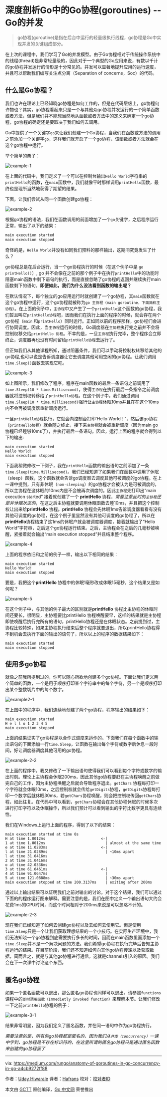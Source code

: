 # 深度剖析Go中的Go协程(goroutines) -- Go的并发

> go协程(goroutine)是指在后台中运行的轻量级执行线程，go协程是Go中实现并发的关键组成部分。

在上次的课程中，我们学习了Go的并发模型。由于Go协程相对于传统操作系统中的线程(thread)是非常轻量级的，因此对于一个典型的Go应用来说，有数以千计的go协程并发运行的情形是十分常见的。并发可以显著地提升应用的运行速度，并且可以帮助我们编写关注点分离（Separation of concerns，Soc）的代码。

## 什么是Go协程？

我们也许在理论上已经知晓go协程是如何工作的，但是在代码层级上，go协程何许物也？其实，go协程看起来只是一个与其他众go协程并发运行的一个简单函数或者方法，但是我们并不能想当然地从函数或者方法中的定义来确定一个go协程，go协程的确定还是要取决于我们如何去调用。

Go中提供了一个关键字`go`来让我们创建一个Go协程，当我们在函数或方法的调用之前添加一个关键字`go`，这样我们就开启了一个go协程，该函数或者方法就会在这个go协程中运行。

举个简单的栗子：

![example-1](https://cdn-images-1.medium.com/max/1600/1*gF5yHIbu2E0pqAceDMGbdw.png)

在上面的代码中，我们定义了一个可以在控制台输出`Hello World`字符串的`printHello`的函数，在`main`函数中，我们就像平时那样调用`printHello`函数，最终也是理所当然地获得了期望的结果。

下面，让我们尝试从同一个函数创建go协程：

![example-2](https://cdn-images-1.medium.com/max/1600/1*7viT_DLTjVJ-wEU0IPS9Wg.png)

根据go协程的语法，我们在函数调用的前面增加了一个`go`关键字，之后程序运行正常，输出了以下的结果：

```go
main execution started
main execution stopped
```

奇怪的是，`Hello World`并没有如同我们预料的那样输出，这期间究竟发生了什么？

go协程总是在后台运行，当一个go协程执行的时候（在这个例子中是 `go printHello()`）, go 并不会像在之前的那个例子中在执行`printHello`中的功能时阻塞main函数中剩下语句的执行，而是直接忽略了go协程的返回并继续执行main函数剩下的语句。**即便如此，我们为什么没法看到函数的输出呢？**

在默认情况下，每个独立的go应用运行时就创建了一个go协程，其`main`函数就在这个go协程中运行，这个go协程就被称为`go 主协程（main goroutine，下面简称主协程）`。在上面的例子中，`主协程`中又产生了一个`printHello`这个函数的go协程，我们暂且叫它`printHello协程`吧，因而我们在执行上面的程序的时候，就会存在两个go协程（`main` 和`printHello`）同时运行。正如同以前的程序那样，go协程们会进行协同调度。因此，当`主协程`运行的时候，Go调度器在`主协程`执行完之前并不会将控制权移交给`printHello 协程`。不幸的是，一旦`主协程`执行完毕，整个程序会立即终止，调度器再也没有时间留给`printHello协程`去运行了。

但正如我们从其他课程所知，通过阻塞条件，我们可以手动将控制权转移给其他的go协程,也可以说是告诉调度器让它去调度其他可用空闲的go协程。让我们调用`time.Sleep()`函数去实现它吧。

![example-3](https://cdn-images-1.medium.com/max/1600/1*Vd4kxUcz1_CKC_hrY8_r-A.png)

如上图所示，我们修改了程序，程序在main函数的最后一条语句之前调用了`time.Sleep(10 * time.Millisecond)`，使得`主协程`在执行最后一条指令之前调度器就将控制权转移给了`printhello协程`。在这个例子中，我们通过调用`time.Sleep(10 * time.Millisecond)`强行让`主协程`休眠10ms并且在在这个10ms内不会再被调度器重新调度运行。

一旦`printHello协程`执行，它就会向控制台打印‘Hello World！’，然后该go协程（`printHello协程`）就会随之终止，接下来`主协程`就会被重新调度（因为main go协程已经睡够10ms了），并执行最后一条语句。因此，运行上面的程序就会得到以下的输出:

```shell
main execution started
Hello World!
main execution stopped
```

下面我稍微修改一下例子，我在`printHello`函数的输出语句之前添加了一条`time.Sleep(time.Millisecond)`。我们已经知道了如果我们在函数中调用了休眠（sleep）函数，这个函数就会告诉go调度器去调度其他可被调度的go协程。在上一课中提到，只有非休眠（`non-sleeping`）的go协程才会被认为是可被调度的，所以主协程在这休眠的10ms内是不会被再次调度的。因此`主协程`先打印出“main execution started” 接着就创建了一个 **printHello** 协程，*需要注意此时的`主协程`还是非休眠状态的*，在这之后主协程就要调用休眠函数去睡10ms，并且把这个控制权让出来给**printHello** 协程。**printHello** 协程会先休眠1ms告诉调度器看看有没有其他可调度的go协程，在这个例子里显然没有其他可调度的go协程了，所以在**printHello**协程结束了这1ms的休眠户就会被调度器调度，接着就输出了“Hello World”字符串，之后这个go协程运行结束。之后，主协程会在之后的几毫秒被唤醒，紧接着就会输出“main execution stopped”并且结束整个程序。

![example-4](https://cdn-images-1.medium.com/max/1600/1*3lQnGP4JRuzDH2DEvFE2sw.png)

上面的程序依旧和之前的例子一样，输出以下相同的结果：

```shell
main execution started
Hello World!
main execution stopped
```

要是，我把这个**printHello** 协程中的休眠1毫秒改成休眠15毫秒，这个结果又是如何呢？

![example-5](https://cdn-images-1.medium.com/max/1600/1*m6IyoYmXTb4mocn_0-OqrQ.png)

在这个例子中，与其他的例子最大的区别就是**printHello** 协程比主协程的休眠时间还要长，很明显，主协程要比printHello 协程唤醒要早，这样的结果就是主协程即使唤醒后执行完所有的语句，printHello协程还是在休眠状态。之前提到过，主协程比较特殊，如果主协程执行结束后整个程序就要退出，所以printHello协程得不到机会去执行下面的输出的语句了，所以以上的程序的数据结果如下：

```shell
main execution started
main execution stopped
```

## 使用多go协程

就像之前我所提到过的，你可以随心所欲地创建多个go协程。下面让我们定义两个简单的函数，一个是用于顺序打印某个字符串中的每个字符，另一个是顺序打印出某个整数切片中的每个数字。

![example2-1](https://cdn-images-1.medium.com/max/800/1*C1TtQM5vFjNiiR99GNrMzA.png)

在上图中的程序中，我们连续地创建了两个go协程，程序输出的结果如下：

```shell
main execution started
H e l l o 1 2 3 4 5
main execution stopped
```

上面的结果证实了go协程是以合作式调度来运作的。下面我们在每个函数中的输出语句的下面添加一行`time.Sleep`，让函数在输出每个字符或数字后休息一段时间，好让调度器调度其他可用的go协程。

![example-2-2](https://cdn-images-1.medium.com/max/800/1*LbE_Ls0r-bWZIX-lr5jc9g.png)

在上面的程序中，我又修改了一下输出语句使得我们可以看到每个字符或数字的输出时刻。理论上主协程会休眠200ms，因此其他go协程要赶在主协程唤醒之前做完自己的工作，因为主协程唤醒之后就会导致程序退出。`getChars` 协程每打印一个字符就会休眠10ms，之后控制权就会传给`getDigits`协程，`getDigits`协程每打印一个数字后就休眠30ms，若`getChars`协程唤醒，则会把控制权传回`getChars`协程，如此往复。在代码中可以看到，`getChars`协程会在其他协程休眠的时候多次进行打印字符以及休眠操作，所以我们预计可以看到输出的字符比数字更具有连续性。

我们在Windows上运行上面的程序，得到了以下的结果：

```shell
main execution started at time 0s
H at time 1.0012ms                         <-|
1 at time 1.0012ms                           | almost at the same time
e at time 11.0283ms                        <-|
l at time 21.0289ms                          | ~10ms apart
l at time 31.0416ms
2 at time 31.0416ms
o at time 42.0336ms
3 at time 61.0461ms                        <-|
4 at time 91.0647ms                          |
5 at time 121.0888ms                         | ~30ms apart
main execution stopped at time 200.3137ms    | exiting after 200ms
```

通过以上输出结果可以证明我们之前对输出的讨论。对于这个结果，我们可以通过下面的的程序运行图来解释。需要注意的是，我们在图中定义一个输出语句大约会花费1ms的CPU时间，而这个时间相对于200ms来说是可以忽略不计的。

![example-2-3](https://cdn-images-1.medium.com/max/800/0*4_Z0LRvi_DJR1JEr.jpg)

现在我们已经知道了如何去创建go协程以及去如何去使用它。但是使用`time.Sleep`只是一个让我们获取理想结果的一个小技巧。在实际生产环境中，我们无法知晓一个go协程到底需要执行多长的时间，因而在main函数里面添加一个`time.Sleep`并不是一个解决问题的方法。我们希望go协程在执行完毕后告知主协程运行的结果。在目前阶段，我们还不知道如何向其他go协程传递以及获取数据，简而言之，就是与其他go协程进行通信。这就是channels引入的原因。我们会在下一次课中讨论这个东西。

## 匿名go协程

如果一个匿名函数可以退出，那么匿名go协程也同样可以退出。请参照`functions`课程中的`即时调用函数（Immedietly invoked function）`来理解本节。让我们修改一下之前`printHello`协程的例子：

![example-3-1](https://cdn-images-1.medium.com/max/800/1*BB4uDfV7ooZ0SwQpTJPTsQ.png)

结果非常明显，因为我们定义了匿名函数，并在同一语句中作为go协程执行。

*需要注意的是，所有的go协程都是匿名的，因为我们从`并发（concurrency）`一课中学到，go协程是不存在标识符的，在这里所谓的匿名go协程只是通过匿名函数来创建的go协程罢了*

---

via: https://medium.com/rungo/anatomy-of-goroutines-in-go-concurrency-in-go-a4cb9272ff88

作者：[Uday Hiwarale](https://medium.com/@thatisuday)
译者：[Hafrans](https://github.com/hafrans)
校对：[校对者ID](https://github.com/校对者ID)

本文由 [GCTT](https://github.com/studygolang/GCTT) 原创编译，[Go 中文网](https://studygolang.com/) 荣誉推出